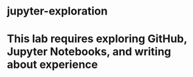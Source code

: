 # jupyter-exploration
# This lab requires exploring GitHub, Jupyter Notebooks, and writing about experience
